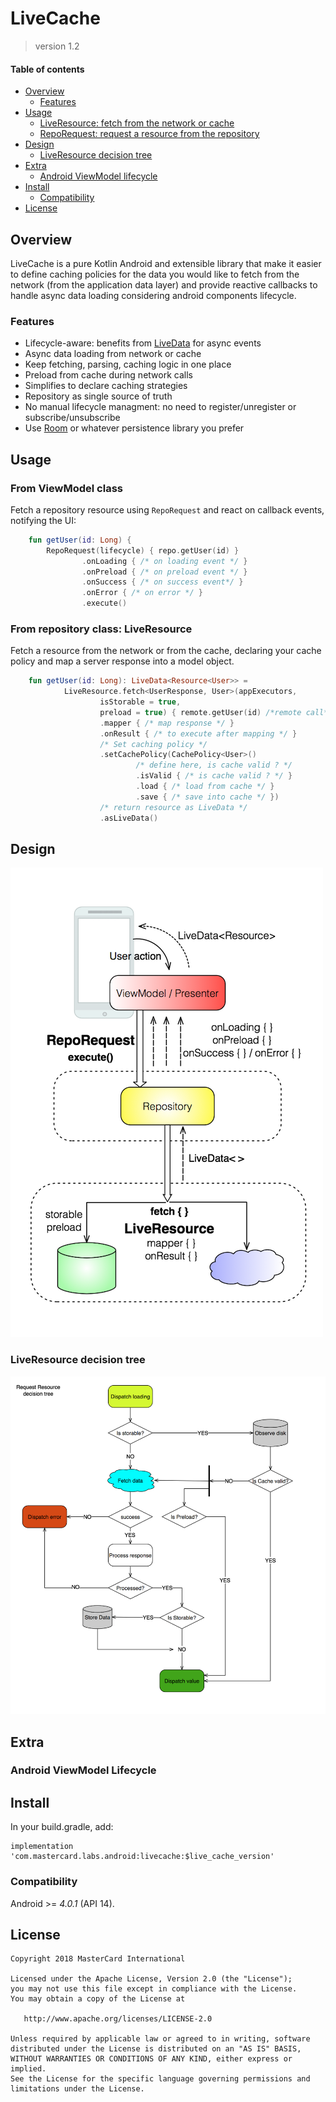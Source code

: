 # LiveCache

> version 1.2

#### Table of contents
- [Overview](#overview)
  * [Features](#features)
- [Usage](#usage)
  * [LiveResource: fetch from the network or cache](#from-viewmodel-class)
  * [RepoRequest: request a resource from the repository](#from-repository-class-liveresource)
- [Design](#design)
  * [LiveResource decision tree](#liveresource-decision-tree)
- [Extra](#extra)
  * [Android ViewModel lifecycle](#android-viewmodel-lifecycle)
- [Install](#install)
  * [Compatibility](#compatibility)
- [License](#license)

## Overview

LiveCache is a pure Kotlin Android and extensible library that make it easier to define caching policies for the data you would like to fetch from the network (from the application data layer) and provide reactive callbacks to handle async data loading considering android components lifecycle.

### Features
- Lifecycle-aware: benefits from [LiveData](https://developer.android.com/reference/android/arch/lifecycle/LiveData) for async events
- Async data loading from network or cache 
- Keep fetching, parsing, caching logic in one place
- Preload from cache during network calls
- Simplifies to declare caching strategies
- Repository as single source of truth
- No manual lifecycle managment: no need to register/unregister or subscribe/unsubscribe
- Use [Room](https://developer.android.com/topic/libraries/architecture/room) or whatever persistence library you prefer

## Usage

### From ViewModel class

Fetch a repository resource using `RepoRequest` and react on callback events, notifying the UI:

``` kotlin
    fun getUser(id: Long) {
        RepoRequest(lifecycle) { repo.getUser(id) }
                .onLoading { /* on loading event */ }
                .onPreload { /* on preload event */ }
                .onSuccess { /* on success event*/ }
                .onError { /* on error */ }
                .execute()
```
<!--![repo usage](art/vm.png)-->

### From repository class: LiveResource

Fetch a resource from the network or from the cache, declaring your cache policy and map a server response into a model object.

``` kotlin
    fun getUser(id: Long): LiveData<Resource<User>> =
            LiveResource.fetch<UserResponse, User>(appExecutors,
                    isStorable = true,
                    preload = true) { remote.getUser(id) /*remote call*/ }
                    .mapper { /* map response */ }
                    .onResult { /* to execute after mapping */ }
                    /* Set caching policy */
                    .setCachePolicy(CachePolicy<User>()
                            /* define here, is cache valid ? */
                            .isValid { /* is cache valid ? */ }
                            .load { /* load from cache */ }
                            .save { /* save into cache */ })
                    /* return resource as LiveData */
                    .asLiveData()
```

<!--![repo usage](art/repo.png)-->

## Design

![design](art/design.png)


### LiveResource decision tree

![decision tree](art/decision_tree.png)


## Extra

### Android ViewModel Lifecycle
<!--The library provide a `LifecycleAndroidViewModel` class to use as base class for your ViewModels.-->


## Install
In your build.gradle, add:

```
implementation 'com.mastercard.labs.android:livecache:$live_cache_version'
```

### Compatibility

Android >= *4.0.1* (API 14).


## License
```
Copyright 2018 MasterCard International

Licensed under the Apache License, Version 2.0 (the "License");
you may not use this file except in compliance with the License.
You may obtain a copy of the License at

   http://www.apache.org/licenses/LICENSE-2.0

Unless required by applicable law or agreed to in writing, software
distributed under the License is distributed on an "AS IS" BASIS,
WITHOUT WARRANTIES OR CONDITIONS OF ANY KIND, either express or implied.
See the License for the specific language governing permissions and
limitations under the License.
```
